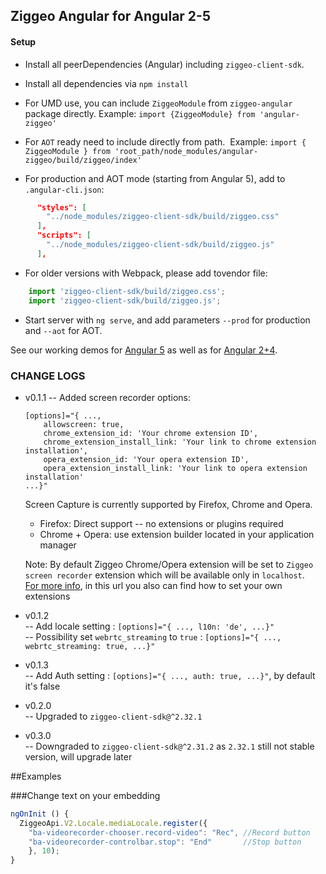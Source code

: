 ## Ziggeo Angular for Angular 2-5

#### Setup
- Install all peerDependencies (Angular) including `ziggeo-client-sdk`.
- Install all dependencies via `npm install`
- For UMD use, you can include `ZiggeoModule` from `ziggeo-angular` package directly.
  Example: `import {ZiggeoModule} from 'angular-ziggeo'`
- For `AOT` ready need to include directly from path.
  Example: `import { ZiggeoModule } from 'root_path/node_modules/angular-ziggeo/build/ziggeo/index'`

- For production and AOT mode (starting from Angular 5), add to `.angular-cli.json`:
```json
      "styles": [
        "../node_modules/ziggeo-client-sdk/build/ziggeo.css"
      ],
      "scripts": [
        "../node_modules/ziggeo-client-sdk/build/ziggeo.js"
      ],
```
- For older versions with Webpack, please add tovendor file:
```js
    import 'ziggeo-client-sdk/build/ziggeo.css';
    import 'ziggeo-client-sdk/build/ziggeo.js';
```
- Start server with `ng serve`, and add parameters `--prod` for production and `--aot` for AOT.

See our working demos for [Angular 5](https://github.com/Ziggeo/angular-ziggeo-demo) as well as for
[Angular 2+4](https://github.com/Ziggeo/angular2-ziggeo-demo).

### CHANGE LOGS
- v0.1.1
    -- Added screen recorder options:
    ```
    [options]="{ ...,
        allowscreen: true,
        chrome_extension_id: 'Your chrome extension ID',
        chrome_extension_install_link: 'Your link to chrome extension installation',
        opera_extension_id: 'Your opera extension ID',
        opera_extension_install_link: 'Your link to opera extension installation'
    ...}"
    ```

    Screen Capture is currently supported by Firefox, Chrome and Opera. <br/>
    - Firefox: Direct support -- no extensions or plugins required <br/>
    - Chrome + Opera: use extension builder located in your application manager <br/>

    Note: By default Ziggeo Chrome/Opera extension will be set to `Ziggeo screen recorder` extension which will be available only in `localhost`. <br/>
    [For more info](https://ziggeo.com/features/screen-recording), in this url you also can find how to set your own extensions <br/>

- v0.1.2 <br/>
    -- Add locale setting : `[options]="{ ..., l10n: 'de', ...}"` <br/>
    -- Possibility set `webrtc_streaming` to `true` : `[options]="{ ..., webrtc_streaming: true, ...}"`

- v0.1.3 <br/>
    -- Add Auth setting : `[options]="{ ..., auth: true, ...}"`, by default it's false <br/>

- v0.2.0 <br/>
    -- Upgraded to `ziggeo-client-sdk@^2.32.1` <br/>

- v0.3.0 <br/>
    -- Downgraded to `ziggeo-client-sdk@^2.31.2` as `2.32.1` still not stable version, will upgrade later <br/>

##Examples

###Change text on your embedding
```js
ngOnInit () {
  ZiggeoApi.V2.Locale.mediaLocale.register({
    "ba-videorecorder-chooser.record-video": "Rec", //Record button
    "ba-videorecorder-controlbar.stop": "End"       //Stop button
    }, 10);
}
```
